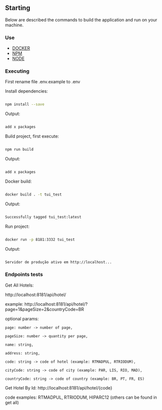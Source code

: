 ## Starting

Below are described the commands to build the application and run on your machine.

### Use

* [DOCKER](https://docs.docker.com/install/)
* [NPM](https://www.npmjs.com/)
* [NODE](https://nodejs.org/en/)

### Executing

First rename file .env.example to .env

Install dependencies:

```bash

npm install --save

```

Output:

```bash

add x packages

```

Build project, first execute:

```bash

npm run build

```

Output:

```bash

add x packages

```

Docker build:

```bash

docker build . -t tui_test

```

Output:

```bash

Successfully tagged tui_test:latest

```

Run project:

```bash

docker run -p 8181:3332 tui_test

```

Output:

```bash

Servidor de produção ativo em http://localhost...

```

### Endpoints tests

Get All Hotels:

http://localhost:8181/api/hotel/

example: http://localhost:8181/api/hotel/?page=1&pageSize=2&countryCode=BR

optional params:

    page: number -> number of page,

    pageSize: number -> quantity per page,

    name: string,

    address: string,

    code: string -> code of hotel (example: RTMADPUL, RTRIODUM),

    cityCode: string -> code of city (example: PAR, LIS, RIO, MAD),

    countryCode: string -> code of country (example: BR, PT, FR, ES)


Get Hotel By Id:
http://localhost:8181/api/hotel/{code}

code examples: RTMADPUL, RTRIODUM, HIPARC12 (others can be found in get all)


